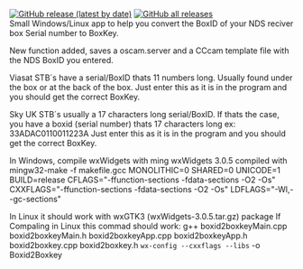 [![GitHub release (latest by date)](https://img.shields.io/github/v/release/mostman/boxid2boxkey)](https://img.shields.io/github/v/release/mostman/boxid2boxkey) [![GitHub all releases](https://img.shields.io/github/downloads/mostman/boxid2boxkey/total?style=plastic)](https://github.com/mostman/boxid2boxkey/releases/tag/v1.4)  
Small Windows/Linux app to help you convert the BoxID of your NDS reciver box Serial number to BoxKey.

New function added, saves a oscam.server and a CCcam template file with the NDS BoxID you entered.

Viasat STB´s have a serial/BoxID thats 11 numbers long.
Usually found under the box or at the back of the box.
Just enter this as it is in the program and you should get the correct BoxKey.

Sky UK STB´s usually a 17 characters long serial/BoxID.
If thats the case, you have a boxid (serial number) thats 17 characters long ex: 33ADAC0110011223A
Just enter this as it is in the program and you should get the correct BoxKey.

In Windows, compile wxWidgets with ming
wxWidgets 3.0.5 compiled with
mingw32-make -f makefile.gcc MONOLITHIC=0 SHARED=0 UNICODE=1 BUILD=release CFLAGS="-ffunction-sections -fdata-sections -O2 -Os" CXXFLAGS="-ffunction-sections -fdata-sections -O2 -Os" LDFLAGS="-Wl,--gc-sections"

In Linux it should work with wxGTK3 (wxWidgets-3.0.5.tar.gz) package
If Compaling in Linux this commad should work:
g++ boxid2boxkeyMain.cpp boxid2boxkeyMain.h boxid2boxkeyApp.cpp boxid2boxkeyApp.h boxid2boxkey.cpp boxid2boxkey.h `wx-config --cxxflags --libs` -o Boxid2Boxkey
